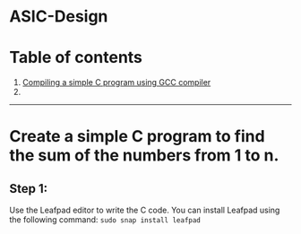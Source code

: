 # ASIC-Design
# Table of contents
1. [Compiling a simple C program using GCC compiler](#)
2. 


---
# Create a simple C program to find the sum of the numbers from 1 to n.
## Step 1:
Use the Leafpad editor to write the C code. You can install Leafpad using the following command:
``sudo snap install leafpad``
